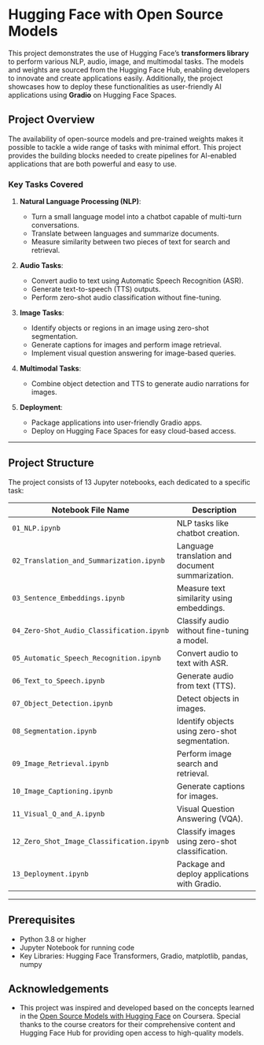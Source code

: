 # Hugging Face with Open Source Models

This project demonstrates the use of Hugging Face’s **transformers library** to perform various NLP, audio, image, and multimodal tasks. The models and weights are sourced from the Hugging Face Hub, enabling developers to innovate and create applications easily. Additionally, the project showcases how to deploy these functionalities as user-friendly AI applications using **Gradio** on Hugging Face Spaces.

## Project Overview

The availability of open-source models and pre-trained weights makes it possible to tackle a wide range of tasks with minimal effort. This project provides the building blocks needed to create pipelines for AI-enabled applications that are both powerful and easy to use.

### Key Tasks Covered

1. **Natural Language Processing (NLP)**:  
   - Turn a small language model into a chatbot capable of multi-turn conversations.
   - Translate between languages and summarize documents.
   - Measure similarity between two pieces of text for search and retrieval.

2. **Audio Tasks**:  
   - Convert audio to text using Automatic Speech Recognition (ASR).
   - Generate text-to-speech (TTS) outputs.
   - Perform zero-shot audio classification without fine-tuning.

3. **Image Tasks**:  
   - Identify objects or regions in an image using zero-shot segmentation.
   - Generate captions for images and perform image retrieval.
   - Implement visual question answering for image-based queries.

4. **Multimodal Tasks**:  
   - Combine object detection and TTS to generate audio narrations for images.

5. **Deployment**:  
   - Package applications into user-friendly Gradio apps.
   - Deploy on Hugging Face Spaces for easy cloud-based access.

---

## Project Structure

The project consists of 13 Jupyter notebooks, each dedicated to a specific task:

| Notebook File Name                        | Description                                              |
|-------------------------------------------|----------------------------------------------------------|
| `01_NLP.ipynb`                            | NLP tasks like chatbot creation.                        |
| `02_Translation_and_Summarization.ipynb`  | Language translation and document summarization.         |
| `03_Sentence_Embeddings.ipynb`            | Measure text similarity using embeddings.                |
| `04_Zero-Shot_Audio_Classification.ipynb` | Classify audio without fine-tuning a model.              |
| `05_Automatic_Speech_Recognition.ipynb`   | Convert audio to text with ASR.                         |
| `06_Text_to_Speech.ipynb`                 | Generate audio from text (TTS).                         |
| `07_Object_Detection.ipynb`               | Detect objects in images.                               |
| `08_Segmentation.ipynb`                   | Identify objects using zero-shot segmentation.          |
| `09_Image_Retrieval.ipynb`                | Perform image search and retrieval.                     |
| `10_Image_Captioning.ipynb`               | Generate captions for images.                           |
| `11_Visual_Q_and_A.ipynb`                 | Visual Question Answering (VQA).                        |
| `12_Zero_Shot_Image_Classification.ipynb` | Classify images using zero-shot classification.          |
| `13_Deployment.ipynb`                     | Package and deploy applications with Gradio.            |

---

## Prerequisites

- Python 3.8 or higher
- Jupyter Notebook for running code
- Key Libraries: Hugging Face Transformers, Gradio, matplotlib, pandas, numpy

## Acknowledgements

- This project was inspired and developed based on the concepts learned in the [Open Source Models with Hugging Face](https://www.coursera.org/projects/open-source-models-with-hugging-face) on Coursera. Special thanks to the course creators for their comprehensive content and Hugging Face Hub for providing open access to high-quality models.
